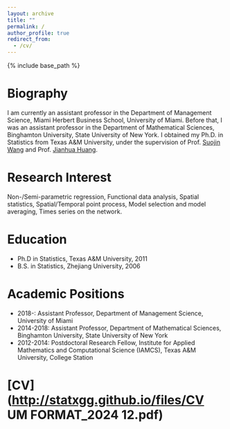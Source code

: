 ```yaml
---
layout: archive
title: ""
permalink: /
author_profile: true
redirect_from:
  - /cv/
---
```


{% include base_path %}

Biography
======
I am currently an assistant professor in the Department of Management Science, Miami Herbert Business School, University of Miami. Before that, I was an assistant professor in the Department of Mathematical Sciences, Binghamton University, State University of New York. I obtained my Ph.D. in Statistics from Texas A&M University, under the supervision of Prof. [Suojin Wang](https://web.stat.tamu.edu/~sjwang/) and Prof. [Jianhua Huang](https://sds.cuhk.edu.cn/en/teacher/470).
 
Research Interest
======
Non-/Semi-parametric regression, Functional data analysis, Spatial statistics, Spatial/Temporal
point process, Model selection and model averaging, Times series on the network.

Education
======
* Ph.D in Statistics, Texas A&M University, 2011
* B.S. in Statistics, Zhejiang University, 2006

Academic Positions
======
* 2018-: Assistant Professor, Department of Management Science, University of Miami
* 2014-2018: Assistant Professor, Department of Mathematical Sciences, Binghamton University, State University of New York
* 2012-2014: Postdoctoral Research Fellow, Institute for Applied Mathematics and Computational Science (IAMCS), Texas A&M University, College Station

[CV](http://statxgg.github.io/files/CV UM FORMAT_2024 12.pdf)
======
